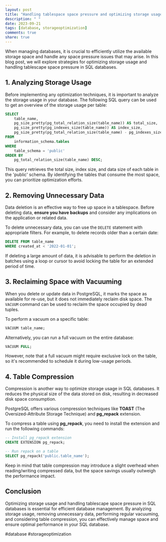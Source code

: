```yaml
---
layout: post
title: "Handling tablespace space pressure and optimizing storage usage in SQL"
description: " "
date: 2023-09-21
tags: [database, storageoptimization]
comments: true
share: true
---
```


When managing databases, it is crucial to efficiently utilize the available storage space and handle any space pressure issues that may arise. In this blog post, we will explore strategies for optimizing storage usage and handling tablescape space pressure in SQL databases.

## 1. Analyzing Storage Usage

Before implementing any optimization techniques, it is important to analyze the storage usage in your database. The following SQL query can be used to get an overview of the storage usage per table:

```sql
SELECT 
    table_name,
    pg_size_pretty(pg_total_relation_size(table_name)) AS total_size,
    pg_size_pretty(pg_indexes_size(table_name)) AS index_size,
    pg_size_pretty(pg_total_relation_size(table_name) - pg_indexes_size(table_name)) AS data_size
FROM 
    information_schema.tables
WHERE 
    table_schema = 'public'
ORDER BY 
    pg_total_relation_size(table_name) DESC;
```

This query retrieves the total size, index size, and data size of each table in the 'public' schema. By identifying the tables that consume the most space, you can prioritize optimization efforts.

## 2. Removing Unnecessary Data

Data deletion is an effective way to free up space in a tablespace. Before deleting data, **ensure you have backups** and consider any implications on the application or related data.

To delete unnecessary data, you can use the `DELETE` statement with appropriate filters. For example, to delete records older than a certain date:

```sql
DELETE FROM table_name
WHERE created_at < '2022-01-01';
```

If deleting a large amount of data, it is advisable to perform the deletion in batches using a loop or cursor to avoid locking the table for an extended period of time.

## 3. Reclaiming Space with Vacuuming

When you delete or update data in PostgreSQL, it marks the space as available for re-use, but it does not immediately reclaim disk space. The `VACUUM` command can be used to reclaim the space occupied by dead tuples.

To perform a vacuum on a specific table:

```sql
VACUUM table_name;
```

Alternatively, you can run a full vacuum on the entire database:

```sql
VACUUM FULL;
```

However, note that a full vacuum might require exclusive lock on the table, so it's recommended to schedule it during low-usage periods.

## 4. Table Compression

Compression is another way to optimize storage usage in SQL databases. It reduces the physical size of the data stored on disk, resulting in decreased disk space consumption.

PostgreSQL offers various compression techniques like **TOAST** (The Oversized-Attribute Storage Technique) and **pg_repack** extension. 

To compress a table using **pg_repack**, you need to install the extension and run the following commands:

```sql
-- Install pg_repack extension
CREATE EXTENSION pg_repack;

-- Run repack on a table
SELECT pg_repack('public.table_name');
```

Keep in mind that table compression may introduce a slight overhead when reading/writing compressed data, but the space savings usually outweigh the performance impact.

## Conclusion

Optimizing storage usage and handling tablescape space pressure in SQL databases is essential for efficient database management. By analyzing storage usage, removing unnecessary data, performing regular vacuuming, and considering table compression, you can effectively manage space and ensure optimal performance in your SQL database.

#database #storageoptimization